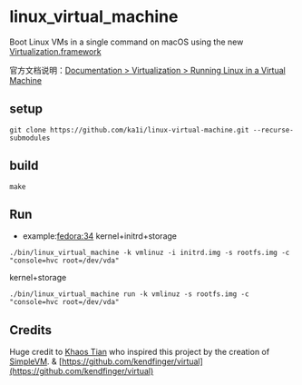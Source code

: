 # linux_virtual_machine
Boot Linux VMs in a single command on macOS using the new [Virtualization.framework](https://developer.apple.com/documentation/virtualization)

官方文档说明：[Documentation > Virtualization > Running Linux in a Virtual Machine](https://developer.apple.com/documentation/virtualization/running_linux_in_a_virtual_machine)

## setup
```
git clone https://github.com/ka1i/linux-virtual-machine.git --recurse-submodules
```

## build
```
make
```

## Run
+ example:[fedora:34](https://mirrors.ustc.edu.cn/fedora/releases/34/Everything/x86_64/os/images/pxeboot/)
kernel+initrd+storage
```
./bin/linux_virtual_machine -k vmlinuz -i initrd.img -s rootfs.img -c "console=hvc root=/dev/vda"
```
kernel+storage
```
./bin/linux_virtual_machine run -k vmlinuz -s rootfs.img -c "console=hvc root=/dev/vda"
```

## Credits

Huge credit to [Khaos Tian](https://github.com/KhaosT) who inspired this project by the creation of [SimpleVM](https://github.com/KhaosT/SimpleVM). & [https://github.com/kendfinger/virtual](https://github.com/kendfinger/virtual)
